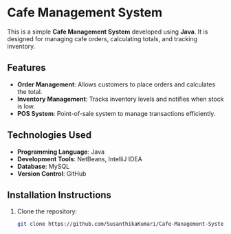 # Cafe Management System
This is a simple **Cafe Management System** developed using **Java**. It is designed for managing cafe orders, calculating totals, and tracking inventory.

## Features
- **Order Management**: Allows customers to place orders and calculates the total.
- **Inventory Management**: Tracks inventory levels and notifies when stock is low.
- **POS System**: Point-of-sale system to manage transactions efficiently.

## Technologies Used
- **Programming Language**: Java
- **Development Tools**: NetBeans, IntelliJ IDEA
- **Database**: MySQL
- **Version Control**: GitHub

## Installation Instructions

1. Clone the repository:
   ```bash
   git clone https://github.com/SusanthikaKumari/Cafe-Management-System.git

